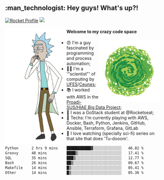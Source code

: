 
<h2> :man_technologist: Hey guys! What's up?!</h2>
                                                                         
[![Rocket Profile](https://img.shields.io/static/v1?label=Rocketseat&message=Profile&colorA=purple&color=black&logo=Rocket&logoColor=white)](https://app.rocketseat.com.br/me/elyabe)
<a href="https://www.linkedin.com/in/elyabe/"><img src="https://img.shields.io/badge/LinkedIn-informational?logo=linkedin"/></a>

<img align='left' src="https://raw.githubusercontent.com/Elyabe/Elyabe/master/images/rick-dancing.gif" width='200'>

                       
#### Welcome to my crazy code space 
<img align='right' src="https://raw.githubusercontent.com/Elyabe/elyabe/master/images/portal-3.gif" width='200'>

- :heart_eyes: I'm a guy fascinated by programming and process automation; 
- :office_worker: I'm a '"scientist"' of computing by [UFES](http://ufes.br)/[Ceunes](http://ceunes.ufes.br);
- :books: I worked with AWS in the [Proadi-SUS/HIAE Big Data Project](https://www.einstein.br/responsabilidade-social/atuacao-com-o-ministerio-da-saude/proadi-sus);
- :rocket: I was a GoStack student at @Rocketseat;
- :green_heart: Techs: I'm currently playing with AWS, Docker, Bash, Python, Jenkins, GitHub, Ansible, Terraform, Grafana, GitLab
- :movie_camera: I love watching (specially sci-fi) series on that site that does 'Tu-dooom'.

<!--START_SECTION:waka-->

```text
Python      2 hrs 9 mins    ███████████▓░░░░░░░░░░░░░   46.82 %
Groovy      48 mins         ████▒░░░░░░░░░░░░░░░░░░░░   17.41 %
SQL         35 mins         ███▒░░░░░░░░░░░░░░░░░░░░░   12.77 %
Bash        26 mins         ██▒░░░░░░░░░░░░░░░░░░░░░░   09.67 %
Makefile    14 mins         █▒░░░░░░░░░░░░░░░░░░░░░░░   05.41 %
Other       14 mins         █▒░░░░░░░░░░░░░░░░░░░░░░░   05.36 %
```

<!--END_SECTION:waka-->

